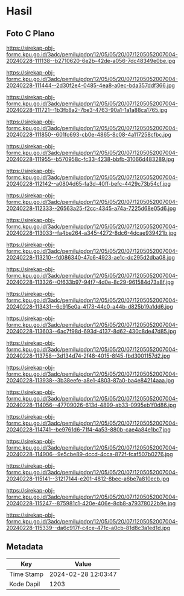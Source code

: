 # Hasil

## Foto C Plano

https://sirekap-obj-formc.kpu.go.id/3adc/pemilu/pdpr/12/05/05/20/07/1205052007004-20240228-111138--b2710620-6e2b-42de-a056-7dc48349e0be.jpg

https://sirekap-obj-formc.kpu.go.id/3adc/pemilu/pdpr/12/05/05/20/07/1205052007004-20240228-111444--2d30f2e4-0485-4ea8-a0ec-bda357ddf366.jpg

https://sirekap-obj-formc.kpu.go.id/3adc/pemilu/pdpr/12/05/05/20/07/1205052007004-20240228-111721--1b3fb8a2-7be3-4763-90a1-1a1a88ca1765.jpg

https://sirekap-obj-formc.kpu.go.id/3adc/pemilu/pdpr/12/05/05/20/07/1205052007004-20240228-111850--601fc693-cb0e-4865-8c08-4a117258cfbc.jpg

https://sirekap-obj-formc.kpu.go.id/3adc/pemilu/pdpr/12/05/05/20/07/1205052007004-20240228-111955--b570958c-fc33-4238-bbfb-31066d483289.jpg

https://sirekap-obj-formc.kpu.go.id/3adc/pemilu/pdpr/12/05/05/20/07/1205052007004-20240228-112142--a0804d65-fa3d-40ff-befc-4429c73b54cf.jpg

https://sirekap-obj-formc.kpu.go.id/3adc/pemilu/pdpr/12/05/05/20/07/1205052007004-20240228-112333--26563a25-f2cc-4345-a74a-7225d68e05d6.jpg

https://sirekap-obj-formc.kpu.go.id/3adc/pemilu/pdpr/12/05/05/20/07/1205052007004-20240228-113033--fa4be264-a345-4272-8dc6-4dcae939421b.jpg

https://sirekap-obj-formc.kpu.go.id/3adc/pemilu/pdpr/12/05/05/20/07/1205052007004-20240228-113210--fd086340-47c6-4923-ae1c-dc295d2dba08.jpg

https://sirekap-obj-formc.kpu.go.id/3adc/pemilu/pdpr/12/05/05/20/07/1205052007004-20240228-113326--0f633b97-94f7-4d0e-8c29-961584d73a8f.jpg

https://sirekap-obj-formc.kpu.go.id/3adc/pemilu/pdpr/12/05/05/20/07/1205052007004-20240228-113431--6c915e0a-4173-44c0-a44b-d825b19a1dd6.jpg

https://sirekap-obj-formc.kpu.go.id/3adc/pemilu/pdpr/12/05/05/20/07/1205052007004-20240228-113603--6ac7f98d-693d-4137-8d62-430c8de47d85.jpg

https://sirekap-obj-formc.kpu.go.id/3adc/pemilu/pdpr/12/05/05/20/07/1205052007004-20240228-113758--3d134d74-2f48-4015-8f45-fbd3001157d2.jpg

https://sirekap-obj-formc.kpu.go.id/3adc/pemilu/pdpr/12/05/05/20/07/1205052007004-20240228-113938--3b38eefe-a8e1-4803-87a0-ba4e84214aaa.jpg

https://sirekap-obj-formc.kpu.go.id/3adc/pemilu/pdpr/12/05/05/20/07/1205052007004-20240228-114056--47709026-613d-4899-ab33-0995eb1f0d86.jpg

https://sirekap-obj-formc.kpu.go.id/3adc/pemilu/pdpr/12/05/05/20/07/1205052007004-20240228-114741--be9761d6-71f4-4a53-880b-cae4a84e1bc7.jpg

https://sirekap-obj-formc.kpu.go.id/3adc/pemilu/pdpr/12/05/05/20/07/1205052007004-20240228-114906--9e5cbe89-dccd-4cca-872f-fcaf507b0276.jpg

https://sirekap-obj-formc.kpu.go.id/3adc/pemilu/pdpr/12/05/05/20/07/1205052007004-20240228-115141--31217144-e201-4812-8bec-a6be7a810ecb.jpg

https://sirekap-obj-formc.kpu.go.id/3adc/pemilu/pdpr/12/05/05/20/07/1205052007004-20240228-115247--875981c1-420e-406e-8cb8-a79378022b9e.jpg

https://sirekap-obj-formc.kpu.go.id/3adc/pemilu/pdpr/12/05/05/20/07/1205052007004-20240228-115339--da6c917f-c4ce-471c-a0cb-81d8c3a1ed1d.jpg


## Metadata

| Key        | Value               |
| ---------- | ------------------- |
| Time Stamp | 2024-02-28 12:03:47 |
| Kode Dapil | 1203                |



